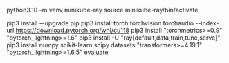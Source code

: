 python3.10 -m venv minikube-ray
source minikube-ray/bin/activate

pip3 install --upgrade pip
pip3 install torch torchvision torchaudio --index-url https://download.pytorch.org/whl/cu118
pip3 install "torchmetrics>=0.9" "pytorch_lightning>=1.6" 
pip3 install -U "ray[default,data,train,tune,serve]"
pip3 install numpy scikit-learn scipy datasets "transformers>=4.19.1" "pytorch_lightning>=1.6.5" evaluate